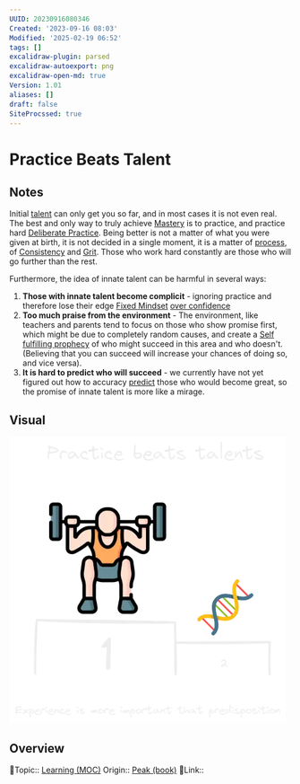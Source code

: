 ```yaml
---
UUID: 20230916080346
Created: '2023-09-16 08:03'
Modified: '2025-02-19 06:52'
tags: []
excalidraw-plugin: parsed
excalidraw-autoexport: png
excalidraw-open-md: true
Version: 1.01
aliases: []
draft: false
SiteProcssed: true
---
```


# Practice Beats Talent

## Notes

Initial [talent](/notes/competence.md) can only get you so far, and in most cases it is not even real. The best and only way to truly achieve [Mastery](/notes/mastery.md) is to practice, and practice hard [Deliberate Practice](/notes/deliberate-practice.md). Being better is not a matter of what you were given at birth, it is not decided in a single moment, it is a matter of [process](/notes/trust-the-process.md), of [Consistency](/notes/consistency.md) and [Grit](/notes/grit.md). Those who work hard constantly are those who will go further than the rest.

Furthermore, the idea of innate talent can be harmful in several ways:
1. **Those with innate talent become complicit** - ignoring practice and therefore lose their edge [Fixed Mindset](/notes/fixed-mindset.md) [over confidence](/notes/over-confidence.md)
2. **Too much praise from the environment** - The environment, like teachers and parents tend to focus on those who show promise first, which might be due to completely random causes, and create a [Self fulfilling prophecy](/notes/fake-it-till-you-make-it.md) of who might succeed in this area and who doesn't. (Believing that you can succeed will increase your chances of doing so, and vice versa).
3. **It is hard to predict who will succeed** - we currently have not yet figured out how to accuracy [predict](/notes/prediction.md) those who would become great, so the promise of innate talent is more like a mirage.

## Visual

![practice beats talent.webp](/notes/practice-beats-talent.webp)

## Overview
🔼Topic:: [Learning (MOC)](/mocs/learning-moc.md)
Origin:: [Peak (book)](/books/peak-book.md)
🔗Link::

